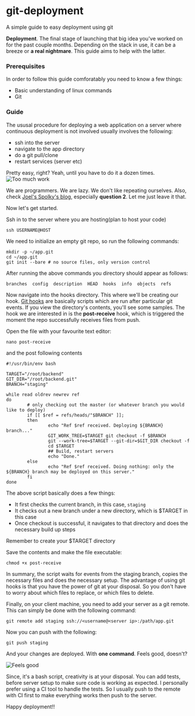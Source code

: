 # git-deployment
A simple guide to easy deployment using git

**Deployment**. The final stage of launching that big idea you've worked on for the past couple months. Depending on the stack in use, it can be a breeze or **a real nightmare**. This guide aims to help with the latter.

### Prerequisites
In order to follow this guide comforatably you need to know a few things:
- Basic understanding of linux commands
- Git

### Guide
The ususal procedure for deploying a web application on a server where continuous deployment is not involved usually involves the following:

- ssh into the server
- navigate to the app directory
- do a git pull/clone
- restart services (server etc)

Pretty easy, right? Yeah, until you have to do it a dozen times.
![Too much work](https://i.gifer.com/Rui9.gif "Too much work")

We are programmers. We are lazy. We don't like repeating ourselves. Also, check [Joel's Spolky's blog](https://www.joelonsoftware.com/2000/08/09/the-joel-test-12-steps-to-better-code/), especially **question 2**. Let me just leave it that.

Now let's get started.

Ssh in to the server where you are hosting(plan to host your code)
```
ssh USERNAME@HOST
```

We need to initialize an empty git repo, so run the following commands:
```
mkdir -p ~/app.git
cd ~/app.git
git init --bare # no source files, only version control

```
After running the above commands you directory should appear as follows:
```
branches  config  description  HEAD  hooks  info  objects  refs
```

Now navigate into the hooks directory. This where we'll be creating our hook.  [Git hooks](https://git-scm.com/book/en/v2/Customizing-Git-Git-Hooks) are basically scripts which are run after particular git events. If you view the directory's contents, you'll see some samples. The hook we are interested in is the **post-receive** hook, which is triggered the moment the repo successfully receives files from push.

Open the file with your favourite text editor:
```
nano post-receive
```
and the post following contents
```
#!/usr/bin/env bash

TARGET="/root/backend"
GIT_DIR="/root/backend.git"
BRANCH="staging"

while read oldrev newrev ref
do
        # only checking out the master (or whatever branch you would like to deploy)
        if [[ $ref = refs/heads/"$BRANCH" ]];
        then
                echo "Ref $ref received. Deploying ${BRANCH} branch..."
                GIT_WORK_TREE=$TARGET git checkout -f $BRANCH
                git --work-tree=$TARGET --git-dir=$GIT_DIR checkout -f
                cd $TARGET
                ## Build, restart servers
                echo "Done."
        else
                echo "Ref $ref received. Doing nothing: only the ${BRANCH} branch may be deployed on this server."
        fi
done
```

The above script basically does a few things:
- It first checks the current branch, in this case, `staging`
- It checks out a new branch under a new directory, which is $TARGET in this case
- Once checkout is successful, it navigates to that directory and does the necessary build up steps

Remember to create your $TARGET directory

Save the contents and make the file executable:
```
chmod +x post-receive
```
In summary, the script waits for events from the staging branch, copies the necessary files and does the necessary setup.
The advantage of using git hooks is that you have the power of git at your disposal. So you don't have to worry about which files to replace, or which files to delete.

Finally, on your client machine, you need to add your server as a git remote. This can simply be done with the following command:
```
git remote add staging ssh://<username@<server ip>:/path/app.git

```
Now you can push with the following:
```
git push staging
```
And your changes are deployed. With **one command**. Feels good, doesn't?

![Feels good](https://myspecificcarbohydratediet.files.wordpress.com/2014/10/10157891.gif "I kinda feel good")

Since, it's a bash script, creativity is at your disposal. You can add tests, before server setup to make sure code is working as expected. I personally prefer using a CI tool to handle the tests. So I usually push to the remote with CI first to make everything works then push to the server.

Happy deployment!!
